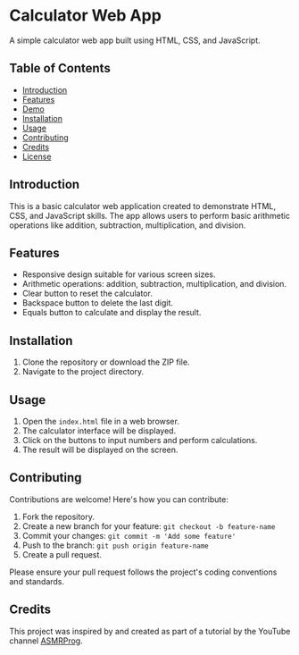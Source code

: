 # Calculator Web App

A simple calculator web app built using HTML, CSS, and JavaScript.

## Table of Contents

- [Introduction](#introduction)
- [Features](#features)
- [Demo](#demo)
- [Installation](#installation)
- [Usage](#usage)
- [Contributing](#contributing)
- [Credits](#credits)
- [License](#license)

## Introduction

This is a basic calculator web application created to demonstrate HTML, CSS, and JavaScript skills. The app allows users to perform basic arithmetic operations like addition, subtraction, multiplication, and division.

## Features

- Responsive design suitable for various screen sizes.
- Arithmetic operations: addition, subtraction, multiplication, and division.
- Clear button to reset the calculator.
- Backspace button to delete the last digit.
- Equals button to calculate and display the result.

## Installation

1. Clone the repository or download the ZIP file.
2. Navigate to the project directory.

## Usage

1. Open the `index.html` file in a web browser.
2. The calculator interface will be displayed.
3. Click on the buttons to input numbers and perform calculations.
4. The result will be displayed on the screen.

## Contributing

Contributions are welcome! Here's how you can contribute:

1. Fork the repository.
2. Create a new branch for your feature: `git checkout -b feature-name`
3. Commit your changes: `git commit -m 'Add some feature'`
4. Push to the branch: `git push origin feature-name`
5. Create a pull request.

Please ensure your pull request follows the project's coding conventions and standards.

## Credits

This project was inspired by and created as part of a tutorial by the YouTube channel [ASMRProg](https://www.youtube.com/@AsmrProg).

